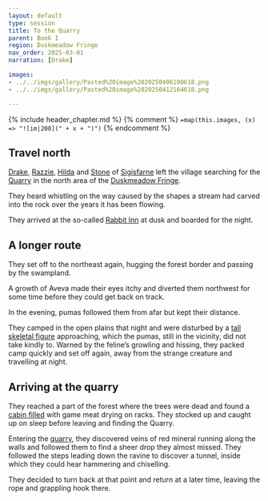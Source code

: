 ```yaml
---
layout: default
type: session
title: To the Quarry
parent: Book I
region: Duskmeadow Fringe
nav_order: 2025-03-01
narration: [Drake]

images:
- ../../imgs/gallery/Pasted%20image%2020250406100618.png
- ../../imgs/gallery/Pasted%20image%2020250412164618.png

---
```


{% include header_chapter.md %}
{% comment %}
`=map(this.images, (x) => "![im|200](" + x + ")")`
{% endcomment %}

## Travel north

[Drake](../../directory/Sigisfarne/Drake.md), [Razzie](../../directory/Sigisfarne/Razvan.md), [Hilda](../../directory/Sigisfarne/Hilda.md) and [Stone](../../directory/Sigisfarne/Stone.md) of [Sigisfarne](../../directory/Sigisfarne/index.md) left the village searching for the [Quarry](../../directory/DuskmeadowFringe/Quarry.md) in the north area of the [Duskmeadow Fringe](../../directory/DuskmeadowFringe/index.md).

They heard whistling on the way caused by the shapes a stream had carved into the rock over the years it has been flowing.

They arrived at the so-called [Rabbit Inn](../../directory/DuskmeadowFringe/RabbitInn.md) at dusk and boarded for the night.


## A longer route

They set off to the northeast again, hugging the forest border and passing by the swampland.

A growth of Aveva made their eyes itchy and diverted them northwest for some time before they could get back on track.

In the evening, pumas followed them from afar but kept their distance.

They camped in the open plains that night and were disturbed by a [tall skeletal figure](../../directory/DuskmeadowFringe/TheHunger.md) approaching, which the pumas, still in the vicinity, did not take kindly to. Warned by the feline’s growling and hissing, they packed camp quickly and set off again, away from the strange creature and travelling at night.

## Arriving at the quarry

They reached a part of the forest where the trees were dead and found a [cabin filled](../../directory/DuskmeadowFringe/HuntersCabin.md) with game meat drying on racks. They stocked up and caught up on sleep before leaving and finding the Quarry.

Entering the [quarry](../../directory/DuskmeadowFringe/Quarry.md), they discovered veins of red mineral running along the walls and followed them to find a sheer drop they almost missed. They followed the steps leading down the ravine to discover a tunnel, inside which they could hear hammering and chiselling.

They decided to turn back at that point and return at a later time, leaving the rope and grappling hook there.
